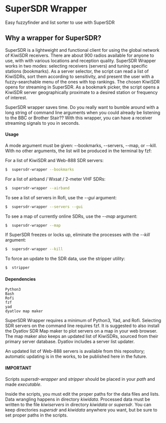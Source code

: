 # SuperSDR Wrapper

Easy fuzzyfinder and list sorter to use with SuperSDR

## Why a wrapper for SuperSDR?

SuperSDR is a lightweight and functional client for using the global network of KiwiSDR receivers. There are about 900 radios available for anyone to use, with with various locations and reception quality. SuperSDR Wrapper works in two modes: selecting receivers (servers) and tuning specific stations (bookmarks). As a server selector, the script can read a list of KiwiSDRs, sort them according to sensitivity, and present the user with a fuzzy-searchable menu of the ones with top rankings. The chosen KiwiSDR opens for streaming in SuperSDR. As a bookmark picker, the script opens a KiwiSDR server geographically proximate to a desired station or frequency of interest.

SuperSDR wrapper saves time. Do you really want to bumble around with a long string of command line arguments when you could already be listening to the BBC or Brother Stair?? With this wrapper, you can have a receiver streaming signals to you in seconds.

#### Usage

A mode argument must be given: --bookmarks, --servers, --map, or --kill. With no other arguments, the list will be produced in the terminal by fzf:

For a list of KiwiSDR and Web-888 SDR servers:

```bash
$  supersdr-wrapper --bookmarks
```

For a list of airband / Wxsat / 2-meter VHF SDRs:

```bash
$  supersdr-wrapper --airband
```

To see a list of servers in Rofi, use the _--gui_ argument:

```bash
$  supersdr-wrapper --servers --gui
```

To see a map of currently online SDRs, use the _--map_ argument:

```bash
$  supersdr-wrapper --map
```

If SuperSDR freezes or locks up, eliminate the processes with the _--kill_ argument:

```bash
$  supersdr-wrapper --kill
```

To force an update to the SDR data, use the stripper utility:

```bash
$  stripper
```

#### Dependencies

```
Python3
Bash
Rofi
fzf
yad
dyatlov map maker
```

SuperSDR Wrapper requires a minimum of Python3, Yad, and Rofi. Selecting SDR servers on the command line requires fzf. It is suggested to also install the Dyatlov SDR Map maker to plot servers on a map in your web browser. The map maker also keeps an updated list of KiwiSDRs, sourced from their primary server database. Dyatlov includes a server list updater.

An updated list of Web-888 servers is available from this repository; automatic updating is in the works, to be published here in the future.

#### IMPORTANT

Scripts _supersdr-wrapper_ and _stripper_ should be placed in your _path_ and made _executable_.

Inside the scripts, you must edit the proper paths for the data files and lists. Data wrangling happens in directory _kiwidata_. Processed data must be written to the file _kiwiservers_ in directory _kiwidata_ or _supersdr_. You can keep directories _supersdr_ and _kiwidata_ anywhere you want, but be sure to set proper paths in the scripts.
